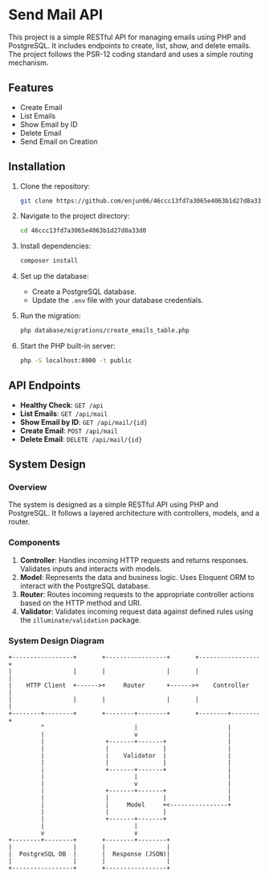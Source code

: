 # Send Mail API

This project is a simple RESTful API for managing emails using PHP and PostgreSQL. It includes endpoints to create, list, show, and delete emails. The project follows the PSR-12 coding standard and uses a simple routing mechanism.

## Features

- Create Email
- List Emails
- Show Email by ID
- Delete Email
- Send Email on Creation

## Installation

1. Clone the repository:
    ```sh
    git clone https://github.com/enjun06/46ccc13fd7a3065e4063b1d27d8a33d0.git
    ```

2. Navigate to the project directory:
    ```sh
    cd 46ccc13fd7a3065e4063b1d27d8a33d0
    ```

3. Install dependencies:
    ```sh
    composer install
    ```

4. Set up the database:
    - Create a PostgreSQL database.
    - Update the `.env` file with your database credentials.

5. Run the migration:
    ```sh
    php database/migrations/create_emails_table.php
    ```

6. Start the PHP built-in server:
    ```sh
    php -S localhost:8000 -t public
    ```

## API Endpoints

- **Healthy Check**: `GET /api`
- **List Emails**: `GET /api/mail`
- **Show Email by ID**: `GET /api/mail/{id}`
- **Create Email**: `POST /api/mail`
- **Delete Email**: `DELETE /api/mail/{id}`

## System Design

### Overview

The system is designed as a simple RESTful API using PHP and PostgreSQL. It follows a layered architecture with controllers, models, and a router.

### Components

1. **Controller**: Handles incoming HTTP requests and returns responses. Validates inputs and interacts with models.
2. **Model**: Represents the data and business logic. Uses Eloquent ORM to interact with the PostgreSQL database.
3. **Router**: Routes incoming requests to the appropriate controller actions based on the HTTP method and URI.
4. **Validator**: Validates incoming request data against defined rules using the `illuminate/validation` package.

### System Design Diagram

```plaintext
+-----------------+       +-----------------+       +-----------------+
|                 |       |                 |       |                 |
|    HTTP Client  +------>+     Router      +------>+    Controller   |
|                 |       |                 |       |                 |
+--------+--------+       +--------+--------+       +--------+--------+
         ^                         |                         |
         |                         v                         |
         |                 +-------+-------+                 |
         |                 |               |                 |
         |                 |    Validator  |                 |
         |                 |               |                 |
         |                 +-------+-------+                 |
         |                         |                         |
         |                         v                         |
         |                 +-------+-------+                 |
         |                 |               |                 |
         |                 |     Model     +<----------------+
         |                 |               |
         |                 +-------+-------+
         |                         |
         v                         v
+--------+--------+       +--------+--------+
|                 |       |                 |
|  PostgreSQL DB  |       |  Response (JSON)|
|                 |       |                 |
+-----------------+       +-----------------+

